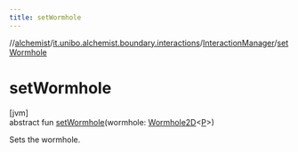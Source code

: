 ```yaml
---
title: setWormhole
---
```

//[alchemist](../../../index.html)/[it.unibo.alchemist.boundary.interactions](../index.html)/[InteractionManager](index.html)/[setWormhole](set-wormhole.html)



# setWormhole



[jvm]\
abstract fun [setWormhole](set-wormhole.html)(wormhole: [Wormhole2D](../../it.unibo.alchemist.boundary.wormhole.interfaces/-wormhole2-d/index.html)<[P](index.html)>)



Sets the wormhole.




